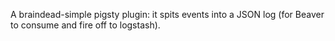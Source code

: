 A braindead-simple pigsty plugin: it spits events into a JSON log (for
Beaver to consume and fire off to logstash).
